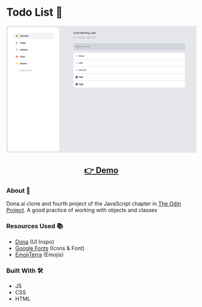 # Todo List 📝

<p align="center">
  <img src="screenshots/screen1.png" width="650px" alt="screenshot">
</p>
<h2 align="center">
  <a href="https://nightrunner4.github.io/todo-list">👉 Demo</a>
</h2>

### About 📖

Dona.ai clone and fourth project of the JavaScript chapter in [The Odin Project](https://www.theodinproject.com). A good practice of working with objects and classes

### Resources Used 📚

- [Dona](https://dona.ai/) (UI Inspo)
- [Google Fonts](https://fonts.google.com) (Icons & Font)
- [EmojiTerra](https://emojiterra.com/) (Emojis)

### Built With 🛠️

- JS
- CSS
- HTML

